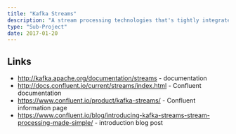 ```yaml
---
title: "Kafka Streams"
description: "A stream processing technologies that's tightly integrated to Apache Kafka, consuming and publishing events from and to Kafka topics (and potentially writing output to external systems).  Based on an event-at-a-time model (i.e. not micro batch), with support for stateful processing, windowing, aggregations, joining and re-processing data.  Supports a low level DSL API, as well as a high level API that provides both stream and table abstractions (where tables present the latest record for each key).  Executes as a stand-alone process, with support for parallel processing across threads within a single instance and across multiple instances, with the ability to dynamically scale the number of instances.  Introduced in Kafka 0.10."
type: "Sub-Project"
date: 2017-01-20
---
```

## Links

* <http://kafka.apache.org/documentation/streams> - documentation
* <http://docs.confluent.io/current/streams/index.html> - Confluent documentation
* <https://www.confluent.io/product/kafka-streams/> - Confluent information page
* <https://www.confluent.io/blog/introducing-kafka-streams-stream-processing-made-simple/> - introduction blog post